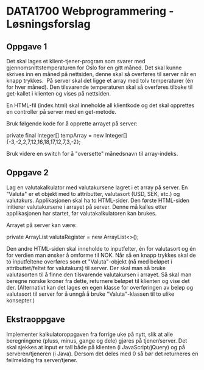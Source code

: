 # DATA1700 Webprogrammering - Løsningsforslag

## Oppgave 1

Det skal lages et klient-tjener-program som svarer med  gjennomsnittstemperaturen for Oslo for en gitt måned. Det skal kunne skrives inn en måned på nettsiden, denne skal så overføres til server når en knapp trykkes.  På server skal det ligge et array med tolv temperaturer (én for hver måned). Den tilsvarende temperaturen skal så overføres tilbake til get-kallet i klienten og vises på nettsiden.

En HTML-fil (index.html) skal inneholde all klientkode og det skal opprettes en controller på server med en get-metode.

Bruk følgende kode for å opprette arrayet på server:

private final Integer[] tempArray = new Integer[]{-3,-2,2,7,12,16,18,17,12,7,3,-2};

Bruk videre en switch for å "oversette" månedsnavn til array-indeks.

## Oppgave 2

Lag en valutakalkulator med valutakursene lagret i et array på server. En "Valuta" er et objekt med to attributter, valutasort (USD, SEK, etc.) og valutakurs. Applikasjonen skal ha to HTML-sider. Den første HTML-siden initierer valutakursene i arrayet på server. Denne må kalles etter applikasjonen har startet, før valutakalkulatoren kan brukes.

Arrayet på server kan være:

private ArrayList<Valuta> valutaRegister = new ArrayList<>();

Den andre HTML-siden skal inneholde to inputfelter, én for valutasort og én for verdien man ønsker å omforme til NOK. Når så en knapp trykkes skal de to inputfeltene overføres som et "Valuta"-objekt (nå med beløpet i attributtet/feltet for valutakurs) til server. Der skal man så bruke valutasorten til å finne den tilsvarende valutakursen i arrayet. Så skal man beregne norske kroner fra dette, returnere beløpet til klienten og vise det der. (Alternativt kan det lages en egen klasse for overføringen av beløp og valutasort til server for å unngå å bruke "Valuta"-klassen til to ulike konsepter.)

## Ekstraoppgave

Implementer kalkulatoroppgaven fra forrige uke på nytt, slik at alle beregningene (pluss, minus, gange og dele) gjøres på tjener/server. Det skal sjekkes at input er tall både på klienten (i JavaScript/jQuery) og på serveren/tjeneren (i Java). Dersom det deles med 0 så bør det returneres en feilmelding fra server/tjener.